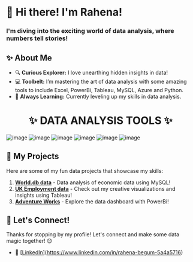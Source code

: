 
# 👋 Hi there! I'm Rahena!

<h3 align="left"> I'm diving into the exciting world of data analysis, where numbers tell stories! </h3> </div>

## ✨  About Me

- 🔍 **Curious Explorer:** I love unearthing hidden insights in data! 
- 💻 **Toolbelt:** I’m mastering the art of data analysis with some amazing tools to include Excel, PowerBi, Tableau, MySQL, Azure and Python.
- 🌱 **Always Learning:** Currently leveling up my skills in data analysis.

<p></p>

<h1 align="center">✨ DATA ANALYSIS TOOLS ✨ </h1> </div>

![image](https://github.com/user-attachments/assets/916f2149-949f-4901-8717-409403b5e193) 
![image](https://github.com/user-attachments/assets/06ef13d6-a377-456c-bfe2-548d07c509e0)
![image](https://github.com/user-attachments/assets/18e64efa-65b0-417a-802e-6d7f79f0dff0)
![image](https://github.com/user-attachments/assets/1b76b21c-562d-484a-b84d-9ecc6ec360fe)
![image](https://github.com/user-attachments/assets/94d06723-249e-45df-9d87-050e1988f506)
![image](https://github.com/user-attachments/assets/5b524180-cb48-49a7-b74c-484b9a36cf6b)



## 🚀 My Projects

Here are some of my fun data projects that showcase my skills:

1. **[World.db data](link-to-your-project)** - Data analysis of economic data using MySQL!
2. **[UK Employment data](link-to-your-project)** - Check out my creative visualizations and insights using Tableau!
3. **[Adventure Works](link-to-your-project)** - Explore the data dashboard with PowerBi!

## 🌟 Let's Connect!

Thanks for stopping by my profile! Let's connect and make some data magic together! 😊
- 🔗 [[LinkedIn](your-linkedin-profile)](https://www.linkedin.com/in/rahena-begum-5a4a5716)

